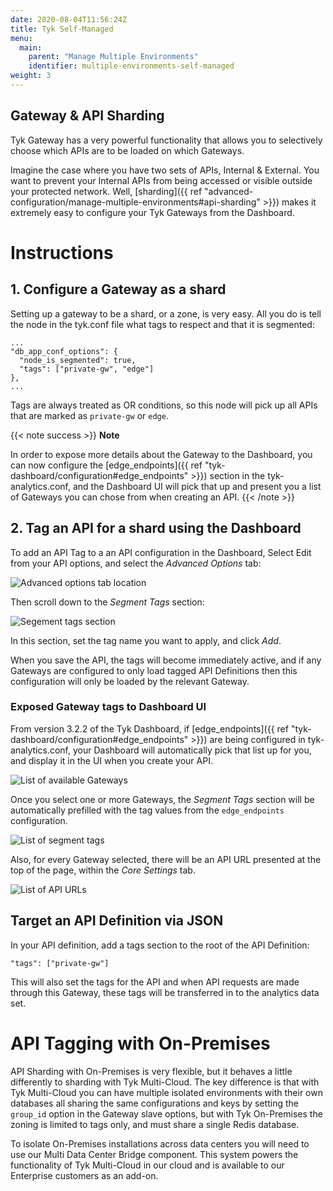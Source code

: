 ```yaml
---
date: 2020-08-04T11:56:24Z
title: Tyk Self-Managed
menu: 
  main:
    parent: "Manage Multiple Environments"
    identifier: multiple-environments-self-managed
weight: 3
---
```


## Gateway & API Sharding
Tyk Gateway has a very powerful functionality that allows you to selectively choose which APIs are to be loaded on which Gateways.

Imagine the case where you have two sets of APIs, Internal & External.  You want to prevent your Internal APIs from being accessed or visible outside your protected network.  Well, [sharding]({{ ref "advanced-configuration/manage-multiple-environments#api-sharding" >}}) makes it extremely easy to configure your Tyk Gateways from the Dashboard.

# Instructions

## 1. Configure a Gateway as a shard

Setting up a gateway to be a shard, or a zone, is very easy. All you do is tell the node in the tyk.conf file what tags to respect and that it is segmented:

```{.copyWrapper}
...
"db_app_conf_options": {
  "node_is_segmented": true,
  "tags": ["private-gw", "edge"]
},
...
```

Tags are always treated as OR conditions, so this node will pick up all APIs that are marked as `private-gw` or `edge`.


{{< note success >}}
**Note**

In order to expose more details about the Gateway to the Dashboard, you can now configure the [edge_endpoints]({{ ref "tyk-dashboard/configuration#edge_endpoints" >}}) section in the tyk-analytics.conf, and the Dashboard UI will pick that up and present you a list of Gateways you can chose from when creating an API.
{{< /note >}}

## 2. Tag an API for a shard using the Dashboard

To add an API Tag to a an API configuration in the Dashboard, Select Edit from your API options, and select the *Advanced Options* tab:

![Advanced options tab location](/img/2.10/advanced_options_designer.png)

Then scroll down to the *Segment Tags* section:

![Segement tags section](/img/2.10/segment_tags.png)

In this section, set the tag name you want to apply, and click *Add*.

When you save the API, the tags will become immediately active, and if any Gateways are configured to only load tagged API Definitions then this configuration will only be loaded by the relevant Gateway.

### Exposed Gateway tags to Dashboard UI

From version 3.2.2 of the Tyk Dashboard, if [edge_endpoints]({{ ref "tyk-dashboard/configuration#edge_endpoints" >}}) are being configured in tyk-analytics.conf, your Dashboard will automatically pick that list up for you, and display it in the UI when you create your API.

![List of available Gateways](/img/dashboard/system-management/list-gateways.png)

Once you select one or more Gateways, the *Segment Tags* section will be automatically prefilled with the tag values from the `edge_endpoints` configuration.

![List of segment tags](/img/dashboard/system-management/list-segment-tags.png)

Also, for every Gateway selected, there will be an API URL presented at the top of the page, within the *Core Settings* tab.

![List of API URLs](/img/dashboard/system-management/list-api-urls.png)

## Target an API Definition via JSON

In your API definition, add a tags section to the root of the API Definition:

```{.copyWrapper}
"tags": ["private-gw"]
```

This will also set the tags for the API and when API requests are made through this Gateway, these tags will be transferred in to the analytics data set.

# API Tagging with On-Premises

API Sharding with On-Premises is very flexible, but it behaves a little differently to sharding with Tyk Multi-Cloud. The key difference is that with Tyk Multi-Cloud you can have multiple isolated environments with their own databases all sharing the same configurations and keys by setting the `group_id` option in the Gateway slave options, but with Tyk On-Premises the zoning is limited to tags only, and must share a single Redis database.

To isolate On-Premises installations across data centers you will need to use our Multi Data Center Bridge component. This system powers the functionality of Tyk Multi-Cloud in our cloud and is available to our Enterprise customers as an add-on.
